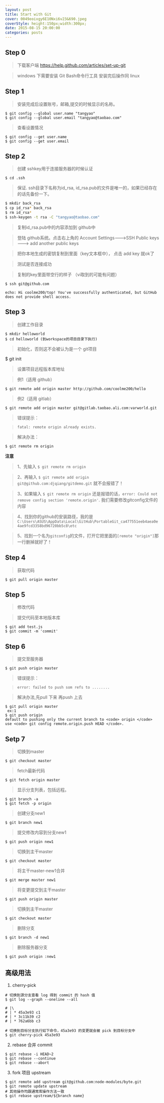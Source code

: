 ```yaml
---
layout: post
title: Start with Git
cover: 0049eoixgy6E10Nxi6v23&690.jpeg
coverStyle: height:150px;width:300px;
date: 2015-08-15 20:00:00
categories: posts
---
```


## Step 0

> 下载客户端 https://help.github.com/articles/set-up-git

> windows 下需要安装 Git Bash命令行工具 安装完后操作同 linux


## Step 1


> 安装完成后设置账号，邮箱,提交的时候显示的名称。

```
$ git config --global user.name "tangyao"
$ git config --global user.email "tangyao@taobao.com"
```

> 查看设置情况

```
$ git config --get user.name
$ git config --get user.email
```

## Step 2

> 创建 sshkey用于连接服务器的时候认证

```
$ cd .ssh
```

> 保证. ssh目录下名称为id_rsa, id_rsa.pub的文件是唯一的，如果已经存在的话先备份一下。

```bash
$ mkdir back_rsa
$ cp id_rsa* back_rsa
$ rm id_rsa*
$ ssh-keygen -t rsa -C "tangyao@taobao.com"
```

> 复制id_rsa.pub中的内容添加到 github中

> 登陆 github系统。点击右上角的 Account Settings--->SSH Public keys ---> add another public keys

> 把你本地生成的密钥复制到里面（key文本框中）， 点击 add key 就ok了

> 测试是否连接成功

> 复制的key里面带空行的样子 （vi取到的可能有问题）

```
$ ssh﻿ git@github.com

echo: Hi coolme200/top! You've successfully authenticated, but GitHub does not provide shell access.
```

## Step 3

> 创建工作目录

```
$ mkdir helloworld
$ cd helloworld (到workspace的项目目录下执行)
```

> 初始化，否则这不会被认为是一个 git项目

$ git init

> 设置项目远程版本库地址

> 例1（适用 github）

```
$ git remote add origin master http://github.com/coolme200/hello
```

> 例2（适用 gitlab）

```
$ git remote add origin master git@gitlab.taobao.ali.com:varworld.git
```

> 错误提示：

> `fatal: remote origin already exists.`

> 解决办法：

```
$ git remote rm origin
```
__注意__

> 1、先输入  `$ git remote rm origin`

> 2、再输入  `$ git remote add origin git@github.com:djqiang/gitdemo.git` 就不会报错了！

> 3、如果输入 `$ git remote rm origin` 还是报错的话，`error: Could not remove config section 'remote.origin'`. 我们需要修改gitconfig文件的内容

> 4、找到你的github的安装路径，我的是`C:\Users\ASUS\AppData\Local\GitHub\PortableGit_ca477551eeb4aea0e4ae9fcd3358bd96720bb5c8\etc`

> 5、找到一个名为`gitconfig`的文件，打开它把里面的`[remote "origin"]`那一行删掉就好了！


## Step 4

> 获取代码

```
$ git pull origin master

```

## Step 5


> 修改代码

> 提交代码至本地版本库

```
$ git add test.js
$ git commit -m 'commit'
```

## Step 6

> 提交至服务器

```
$ git push origin master
```

> 错误提示：

> `error: failed to push som refs to ........`

> 解决办法,先pull 下来 再push 上去

```
$ git pull origin master
 ex:1
$ git push origin
default to pushing only the current branch to <code> origin </code> use <code> git config remote.origin.push HEAD </code>.
```

## Setp 7


>  切换到master

```
$ git checkout master
```
> fetch最新代码

```
$ git fetch origin master
```

> 显示分支列表，包括远程。

```
$ git branch -a
$ git fetch -p origin
```

> 创建分支new1

```
$ git branch new1
```

> 提交修改内容到分支new1

```
$ git push origin new1
```

> 切换到主干master

```
$ git checkout master
```

> 将主干master-new1合并

```
$ git merge master new1
```

> 将变更提交到主干master

```
$ git push origin master
```

> 切换到主干master

```
$ git checkout master
```

> 删除分支

```
$ git branch -d new1
```

> 删除服务器分支

```
$ git push origin :new1
```

高级用法
---

1. cherry-pick

```
# 切换到源分支查看 log 得到 commit 的 hash 值
$ git log --graph --oneline --all

# |\  
# | * 45a3e93 c1
# | * 3c11b39 c2
# | * 762a6bb c3

# 切换到目标分支执行如下命令，45a3e93 的变更就会被 pick 到目标分支中
$ git cherry-pick 45a3e93

```

2. rebase 合并 commit

```
$ git rebase -i HEAD~2
$ git rebase --continue
$ git rebase --abort
```

3. fork 项目 upstream

```
$ git remote add upstream git@github.com:node-modules/byte.git
$ git remote update upstream
# 其他操作均跟通常库操作方法一致
$ git rebase upstream/${branch name}
```